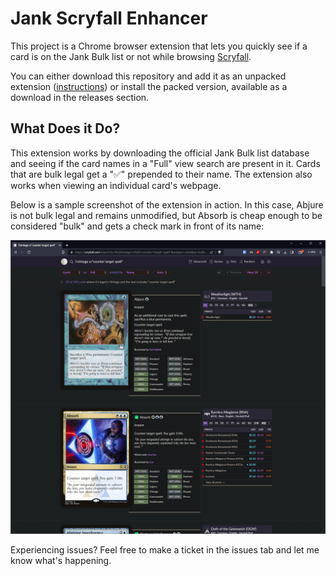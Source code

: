 # Jank Scryfall Enhancer
This project is a Chrome browser extension that lets you quickly see if a card
is on the Jank Bulk list or not while browsing [Scryfall](https://scryfall.com).

You can either download this repository and add it as an unpacked extension
([instructions](https://developer.chrome.com/docs/extensions/mv3/getstarted/development-basics/#load-unpacked))
or install the packed version, available as a download in the releases section.

## What Does it Do?

This extension works by downloading the official Jank Bulk list database and
seeing if the card names in a "Full" view search are present in it. Cards that
are bulk legal get a "✅" prepended to their name. The extension also works when
viewing an individual card's webpage.

Below is a sample screenshot of the extension in action. In this case, Abjure is
not bulk legal and remains unmodified, but Absorb is cheap enough to be considered
"bulk" and gets a check mark in front of its name:

![](media/screenshot.png)

Experiencing issues? Feel free to make a ticket in the issues tab and let me
know what's happening.
